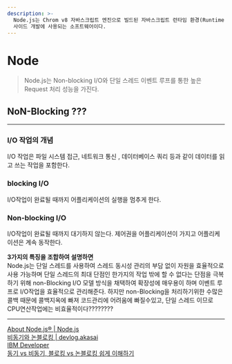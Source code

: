 ```yaml
---
description: >-
  Node.js는 Chrom v8 자바스크립트 엔진으로 빌드된 자바스크립트 런타임 환경(Runtime Environment)으로 주로 서버
  사이드 개발에 사용되는 소프트웨어이다.
---
```


# Node

> Node.js는 Non-blocking I/O와 단일 스레드 이벤트 루프를 통한 높은 Request 처리 성능을 가진다.

## NoN-Blocking ???

***

### I/O 작업의 개념

I/O 작업은 파일 시스템 접근, 네트워크 통신 , 데이터베이스 쿼리 등과 같이 데이터를 읽고 쓰는 작업을 포함한다.

### blocking I/O

I/O작업이 완료될 때까지 어플리케이션의 실행을 멈추게 한다.

### Non-blocking I/O

I/O작업이 완료될 때까지 대기하지 않는다. 제어권을 어플리케이션이 가지고 어플리케이션은 계속 동작한다.

&#x20;

**3가지의 특징을 조합하여 설명하면**\
Node.js는 단일 스레드를 사용하여 스레드 동시성 관리의 부담 없이 자원을 효율적으로 사용 가능하며 단일 스레드의 최대 단점인 한가지의 작업 밖에 할 수 없다는 단점을 극복하기 위해 non-Blocking I/O 모델 방식을 채택하여 확장성에 매우용이 하며 이벤트 루프로 I/O작업을 효율적으로 관리해준다. 하지만 non-Blocking을 처리하기위한 수많은 콜백 때문에 콜백지옥에 빠져 코드관리에 어려움에 빠질수있고, 단일 스레드 이므로 CPU연산작업에는 비효율적이다????????

***

[About Node.js® | Node.js](https://nodejs.org/en/about)\
[비동기와 논블로킹 | devlog.akasai](https://akasai.space/node-js/about\_node\_js\_3/)\
[IBM Developer](https://developer.ibm.com/articles/l-async/)\
[동기 vs 비동기, 블로킹 vs 논블로킹 쉽게 이해하기](https://siyoon210.tistory.com/147)
